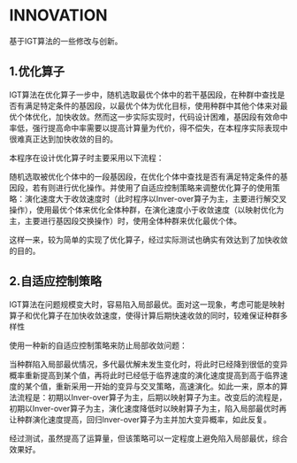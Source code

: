 # INNOVATION

基于IGT算法的一些修改与创新。

## 1.优化算子

IGT算法在优化算子一步中，随机选取最优个体中的若干基因段，在种群中查找是否有满足特定条件的基因段，以最优个体为优化目标，使用种群中其他个体来对最优个体优化，加快收敛。然而这一步实际实现时，代码设计困难，基因段有效命中率低，强行提高命中率需要以提高计算量为代价，得不偿失，在本程序实际表现中很难真正达到加快收敛的目的。

本程序在设计优化算子时主要采用以下流程：

随机选取被优化个体中的一段基因段，在优化个体中查找是否有满足特定条件的基因段，若有则进行优化操作。并使用了自适应控制策略来调整优化算子的使用策略：演化速度大于收敛速度时（此时程序以Inver-over算子为主，主要进行解交叉操作），使用最优个体来优化全体种群，在演化速度小于收敛速度（以映射优化为主，主要进行基因段交换操作）时，使用全体种群来优化最优个体。

这样一来，较为简单的实现了优化算子，经过实际测试也确实有效达到了加快收敛的目的。

## 2.自适应控制策略

IGT算法在问题规模变大时，容易陷入局部最优。面对这一现象，考虑可能是映射算子和优化算子在加快收敛速度，使得计算后期快速收敛的同时，较难保证种群多样性

使用一种新的自适应控制策略来防止局部收敛问题：

当种群陷入局部最优情况，多代最优解未发生变化时，将此时已经降到很低的变异概率重新提高到某个值，再将此时已经低于临界速度的演化速度提高到高于临界速度的某个值，重新采用一开始的变异与交叉策略，高速演化。如此一来，原本的算法流程是：初期以Inver-over算子为主，后期以映射算子为主。改变后的流程是，初期以Inver-over算子为主，演化速度降低时以映射算子为主，陷入局部最优时再让种群演化速度提高，回归Inver-over算子为主并加大变异概率，如此反复。

经过测试，虽然提高了运算量，但该策略可以一定程度上避免陷入局部最优，综合效果好。